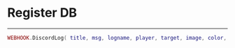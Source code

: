 # Register DB

------------

```lua
WEBHOOK.DiscordLog( title, msg, logname, player, target, image, color, webHook )
```
